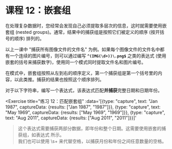 # 课程 12：嵌套组

在处理复杂数据时，您经常会发现自己必须提取多层次的信息，这时就需要使用嵌套组 (nested groups)。通常，结果中的捕获组是按照它们被定义的顺序 (按开括号的顺序) 排列的。

以上一课中 "捕获所有图像文件的文件名" 为例。如果每个图像文件的文件名中都有一个连续的图片编号，则可以通过编写 **`^(IMG(\d+))\.png$`** 之类的表达式 (使用嵌套的括号来捕获数字)，使用同一个模式同时提取文件名和图片编号。

在模式中，嵌套组按照从左到右的顺序定义，第一个捕获组是第一个括号里的内容，以此类推。捕获的结果也按照这个顺序排列。

对于以下字符串，编写一个表达式，该表达式匹配**并捕获**完整日期和日期年份。

<Exercise
  title="练习 12：匹配嵌套组"
  :data='[{type: "capture", text: "Jan 1987", captureData: {results: ["Jan 1987", "1987"]}}, {type: "capture", text: "May 1969", captureData: {results: ["May 1969", "1969"]}}, {type: "capture", text: "Aug 2011", captureData: {results: ["Aug 2011", "2011"]}}]'
>这个表达式需要捕获两部分数据，即年份和整个日期。这需要使用嵌套的捕获组，如表达式 <SolutionLink text="(\w+ (\d+))" /> 所示。<br>我们也可以使用 \s+ 来代替空格，以捕获月份和年份之间任意数量的空格。</Exercise>